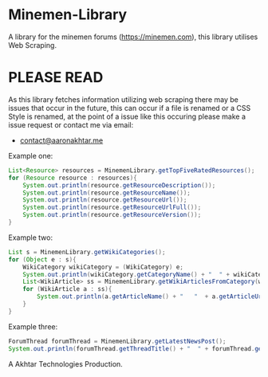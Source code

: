# Minemen-Library
A library for the minemen forums (https://minemen.com), this library utilises Web Scraping.

# PLEASE READ
As this library fetches information utilizing web scraping there may be issues that occur in the future, this can occur if a file is renamed or a CSS Style is renamed, at the point of a issue like this occuring please make a issue request or contact me via email:
 - contact@aaronakhtar.me

Example one:
```java
List<Resource> resources = MinemenLibrary.getTopFiveRatedResources();
for (Resource resource : resources){
    System.out.println(resource.getResourceDescription());
    System.out.println(resource.getResourceName());
    System.out.println(resource.getResourceUrl());
    System.out.println(resource.getResourceUrlFull());
    System.out.println(resource.getResourceVersion());
}
```

Example two:
```java
List s = MinemenLibrary.getWikiCategories();
for (Object e : s){
    WikiCategory wikiCategory = (WikiCategory) e;
    System.out.println(wikiCategory.getCategoryName() + "  " + wikiCategory.getCategoryUrlFull());
    List<WikiArticle> ss = MinemenLibrary.getWikiArticlesFromCategory(wikiCategory);
    for (WikiArticle a : ss){
        System.out.println(a.getArticleName() + "   "  + a.getArticleUrlFull());
    }
}
```

Example three:
```java
ForumThread forumThread = MinemenLibrary.getLatestNewsPost();
System.out.println(forumThread.getThreadTitle() + "  " + forumThread.getDatePosted() + "  " + forumThread.getThreadCreator() + "  " + forumThread.getThreadUrlFull());
```

A Akhtar Technologies Production.
